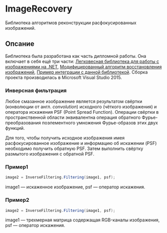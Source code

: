 # ImageRecovery
Библиотека алгоритмов реконструкции расфокусированных изображений.

## Опсание
Библиотека была разработана как часть дипломной работы. Она включает в себя ещё три части: [Легковесная библиотека для работы с изображениями на .NET](https://github.com/Kovnir/ImageEditor), [Модифицированный алгоритм восстановления изображений](https://github.com/Kovnir/DeblurModification), [Пример интеграции с данной библиотекой](https://github.com/xsimbvx/IRIntegration). Сборка проекта производилась в Microsoft Visual Studio 2015.


### Инверсная фильтрация
Любое смазанное изображение является результатом свёртки (конволюции от англ. *convolution*) исходного (чёткого изображения) и оператора искажения PSF (Point Spread Function).
Операции свёртки в пространственной области эквивалентна операция обратного Фурье-преобразования поэлементного умножения Фурье-образов этих двух функций.


Для того, чтобы получить исходное изображения имея расфокусированное изображение и информацию об искажении (PSF) 
необходимо получить обратную PSF. Затем выполнить свёртку размытого изображения с обратной PSF.

### Пример1
```c#
image2 = InverseFiltering.Filtering(image1, psf);
```
image1 — искаженное изображение, psf — оператор искажения.

### Пример2
```c#
image2 = InverseFiltering.Filtering(image1, psf);
```
image1 — трехмерная матрица содержащая RGB-каналы изображения, psf — оператор искажения.
